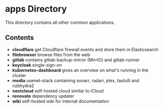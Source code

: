 # apps Directory

This directory contains all other common applications.

## Contents

- **cloudflare** get Cloudflare firewall events and store them in Elasticsearch
- **filebrowser** browse files from the web
- **gitlab** contains gitlab-backup-mirror (MirrIO) and gitlab-runner
- **keycloak** single-sign-on
- **kubernetes-dashboard** gives an overview on what's running in the cluster
- **media** usenet-stack containing sonarr, radarr, plex, tautulli and nzbhydra2
- **nextcloud** self-hosted cloud similar to iCloud
- **renovate** dependency updater
- **wiki** self-hosted wiki for internal documentation
